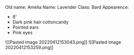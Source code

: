 Old name: Amelia
Name: Lavender
Class: Bard
Appearence:
- 6'
- Dark pink hair cottoncandy
- Pointed ears
- Pink eyes

![[Pasted image 20220412153043.png]]
![[Pasted image 20220412153259.png]]